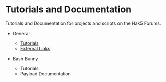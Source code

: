 # Tutorials and Documentation
Tutorials and Documentation for projects and scripts on the Hak5 Forums.

- General
  - [Tutorials](https://github.com/Dave-ee/Tutorials-and-Documentation/tree/master/General/Tutorials)
  - [External Links](https://github.com/Dave-ee/Tutorials-and-Documentation/blob/master/General/ExternalLinks.md)
  
- Bash Bunny
  - Tutorials
  - Payload Documentation
